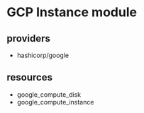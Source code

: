 # GCP Instance module

## providers

- hashicorp/google

## resources

- google_compute_disk
- google_compute_instance
